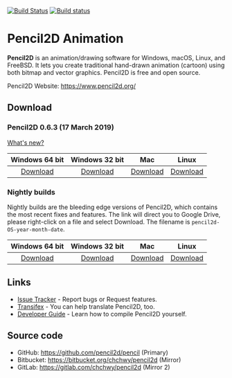 
[![Build Status](https://travis-ci.org/pencil2d/pencil.svg?branch=master)](https://travis-ci.org/pencil2d/pencil)
[![Build status](https://ci.appveyor.com/api/projects/status/65p3ccmohnkmim4x?svg=true)](https://ci.appveyor.com/project/chchwy/pencil2d)

# Pencil2D Animation

**Pencil2D** is an animation/drawing software for Windows, macOS, Linux, and FreeBSD. It lets you create traditional hand-drawn animation (cartoon) using both bitmap and vector graphics. Pencil2D is free and open source.

Pencil2D Website: <https://www.pencil2d.org/>

## Download ###

### Pencil2D 0.6.3 (17 March 2019)

[What's new?](https://www.pencil2d.org/2018/09/maintenance-release-0.6.2.html)

| Windows 64 bit   | Windows 32 bit    | Mac             | Linux             |
| :--------------: | :---------------: | :-------------: | :---------------: |
| [Download][w64]  | [Download][w32]   | [Download][mac] | [Download][lnx]   |

[w64]: https://github.com/pencil2d/pencil/releases/download/v0.6.3/pencil2d-win64-0.6.3.zip
[w32]: https://github.com/pencil2d/pencil/releases/download/v0.6.3/pencil2d-win32-0.6.3.zip
[mac]: https://github.com/pencil2d/pencil/releases/download/v0.6.3/pencil2d-mac-0.6.3.zip
[lnx]: https://github.com/pencil2d/pencil/releases/download/v0.6.3/pencil2d-linux-amd64-0.6.3.AppImage

### Nightly builds

Nightly builds are the bleeding edge versions of Pencil2D, which contains the most recent fixes and features.
The link will direct you to Google Drive, please right-click on a file and select Download. The filename is `pencil2d-OS-year-month-date`.

| Windows 64 bit   | Windows 32 bit    | Mac             | Linux             |
| :--------------: | :---------------: | :-------------: | :---------------: |
| [Download][4]    | [Download][5]     | [Download][6]   | [Download][7]     |

[4]: https://goo.gl/ZaYAtw
[5]: https://goo.gl/cKbtgM
[6]: https://goo.gl/WrAVu9
[7]: https://goo.gl/9TzYRV

## Links

* [Issue Tracker](https://github.com/pencil2d/pencil/issues) - Report bugs or Request features.
* [Transifex](https://www.transifex.com/pencil2d/) - You can help translate Pencil2D, too.
* [Developer Guide](https://github.com/pencil2d/pencil/wiki) - Learn how to compile Pencil2D yourself.

## Source code

* GitHub: <https://github.com/pencil2d/pencil> (Primary)
* Bitbucket: <https://bitbucket.org/chchwy/pencil2d> (Mirror)
* GitLab: <https://gitlab.com/chchwy/pencil2d> (Mirror 2)
